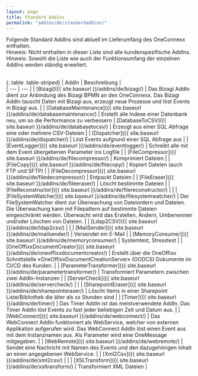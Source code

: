 ```yaml
---
layout: page
title: Standard Addins
permalink: "addins/de/standardaddins/"
---
```

  
Folgende Standard AddIns sind aktuell im Lieferumfang des OneConnexx enthalten.<br /> 
Hinweis: Nicht enthalten in dieser Liste sind alle kundenspezifische AddIns.<br />
Hinweis: Sowohl die Liste wie auch der Funktionsumfang der einzelnen AddIns werden ständig erweitert.<br />
<br />


{:.table .table-striped}
| AddIn | Beschreibung |                      
| --- | --- |
| [Bizagi]({{ site.baseurl }}/addins/de/bizagi/) | Das Bizagi AddIn dient zur Anbindung des Bizagi BPMN an den OneConnexx. Das Bizagi AddIn tauscht Daten mit Bizagi aus, erzeugt neue Prozesse und löst Events in Bizagi aus. |
| [DatabaseMaintenance]({{ site.baseurl }}/addins/de/databasemaintenance/) | Erstellt alle Indexe einer Datenbank neu, um so die Performance zu verbessern
| [DatabaseToCSV]({{ site.baseurl }}/addins/de/databasetocsv/) | Erzeugt aus einer SQL Abfrage eine oder mehrere CSV-Dateien |
| [Dispatcher]({{ site.baseurl }}/addins/de/dispatcher/) | Löst Events aufgrund einer SQL Abfrage aus |
| [EventLogger]({{ site.baseurl }}/addins/de/eventlogger/) | Schreibt alle mit dem Event übergebenen Parameter ins Logfile |
| [FileCompressor]({{ site.baseurl }}/addins/de/filecompressor/) | Komprimiert Dateien |
| [FileCopy]({{ site.baseurl }}/addins/de/filecopy/) | Kopiert Dateien (auch FTP und SFTP) |
| [FileDecompressor]({{ site.baseurl }}/addins/de/filedecompressor/) | Entpackt Dateien |
| [FileEraser]({{ site.baseurl }}/addins/de/fileeraser/) | Löscht bestimmte Dateien |
| [FileReconstructor]({{ site.baseurl }}/addins/de/filereconstructor/) |  |
| [FileSystemWatcher]({{ site.baseurl }}/addins/de/filesystemwatcher/) | Der FileSystemWatcher dient zur Überwachung von Dateiordern und Dateien. Die Überwachung kann mit Filepattern auf bestimmte Dateien eingeschränkt werden. Überwacht wird das Erstellen, Ändern, Umbenennen und/oder Löschen von Dateien. |
| [Ldap2CSV]({{ site.baseurl }}/addins/de/ldap2csv/) | |
| [MailSender]({{ site.baseurl }}/addins/de/mailsender/) | Versendet ein E-Mail |
| [MemoryConsumer]({{ site.baseurl }}/addins/de/memoryconsumer/) | Systemtest, Stresstest |
| [OneOffixxDocumentCreator]({{ site.baseurl }}/addins/de/oneoffixxdocumentcreator/) | Erstellt über die OneOffixx Schnittstelle «OneOffixxDocumentCreationServer» (OODCS) Dokumente im CI/CD des Kunden. |
| [ParameterTransformer]({{ site.baseurl }}/addins/de/parametertransformer/) | Transformiert Parametern zwischen zwei AddIn-Instanzen |
| [ServerCheck]({{ site.baseurl }}/addins/de/servercheck/) | |
| [SharepointEraser]({{ site.baseurl }}/addins/de/sharepointeraser/) | Löscht Items in einer Sharepoint Liste/Bibliothek die älter als xx Stunden sind |
| [Timer]({{ site.baseurl }}/addins/de/timer/) | Das Timer AddIn ist das meistverwendete AddIn. Das Timer AddIn löst Events zu fast jeder beliebigen Zeit und Datum aus. |
| [WebConnect]({{ site.baseurl }}/addins/de/webconnect/) | Das WebConnect AddIn funktioniert als WebService, welcher von externen Applikation aufgerufen wird. Das WebConnect AddIn löst einen Event aus mit dem Instanznamen aus. Als Parameter wird eine OneMessage mitgegeben. |
| [WebRemote]({{ site.baseurl }}/addins/de/webremote/) | Sendet eine Nachricht mit Namen des Events und den dazugehörigen Inhalt an einen angegebenen WebService. |
| [Xml2Csv]({{ site.baseurl }}/addins/de/xml2csv/) | |
| [XSLTransform]({{ site.baseurl }}/addins/de/xsltransform/) | Transformiert XML Dateien |


